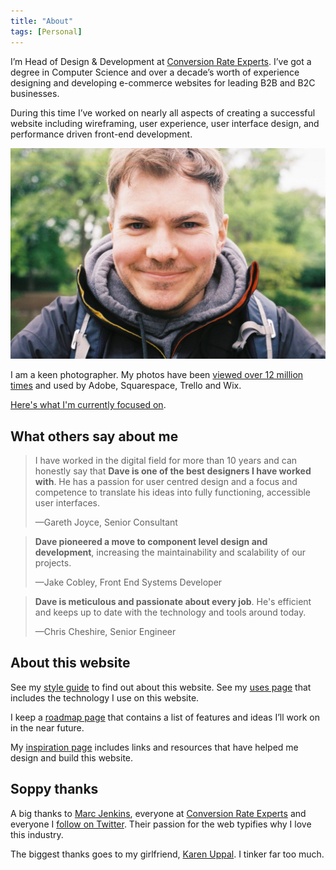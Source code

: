 ```yaml
---
title: "About"
tags: [Personal]
---
```


<p class="lead">I’m Head of Design & Development at <a href="https://conversion-rate-experts.com/">Conversion Rate Experts</a>. I’ve got a degree in Computer Science and over a decade’s worth of experience designing and developing e-commerce websites for leading B2B and B2C businesses.</p>

During this time I’ve worked on nearly all aspects of creating a successful website including wireframing, user experience, user interface design, and performance driven front-end development.

![A photo of Dave Redfern](/assets/images/archive/2016/08/IMG_0172-1024x686.jpg)

I am a keen photographer. My photos have been [viewed over 12 million times](https://unsplash.com/daveredfern) and used by Adobe, Squarespace, Trello and Wix.

[Here's what I'm currently focused on](/now/).

## What others say about me

> I have worked in the digital field for more than 10 years and can honestly say that **Dave is one of the best designers I have worked with**. He has a passion for user centred design and a focus and competence to translate his ideas into fully functioning, accessible user interfaces.
> 
> —Gareth Joyce, Senior Consultant

> **Dave pioneered a move to component level design and development**, increasing the maintainability and scalability of our projects.
> 
> —Jake Cobley, Front End Systems Developer

> **Dave is meticulous and passionate about every job**. He's efficient and keeps up to date with the technology and tools around today.
> 
> —Chris Cheshire, Senior Engineer

## About this website

See my [style guide](/style-guide/) to find out about this website. See my [uses page](/uses/) that includes the technology I use on this website.

I keep a [roadmap page](/roadmap/) that contains a list of features and ideas I’ll work on in the near future.

My [inspiration page](/inspiration/) includes links and resources that have helped me design and build this website.

## Soppy thanks

A big thanks to [Marc Jenkins](https://marcjenkins.co.uk/), everyone at [Conversion Rate Experts](https://conversion-rate-experts.com) and everyone I [follow on Twitter](https://twitter.com/daveredfern/following). Their passion for the web typifies why I love this industry.

The biggest thanks goes to my girlfriend, [Karen Uppal](https://karenuppal.co.uk/). I tinker far too much.
